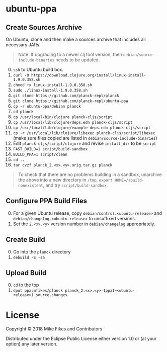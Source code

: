 # ubuntu-ppa

## Create Sources Archive

On Ubuntu, clone and then make a sources archive that includes all necessary JARs.

> Note: If upgrading to a newer clj tool version, then `debian/source-include-binaries` needs to be updated.

0. `ssh` to Ubuntu build box.
0. `curl -O https://download.clojure.org/install/linux-install-1.9.0.358.sh`
0. `chmod +x linux-install-1.9.0.358.sh`
0. `sudo ./linux-install-1.9.0.358.sh`
0. `git clone https://github.com/planck-repl/planck`
0. `git clone https://github.com/planck-repl/ubuntu-ppa`
0. `cp -r ubuntu-ppa/debian planck`
0. `cd planck`
0. `cp /usr/local/bin/clojure planck-cljs/script`
0. `cp /usr/local/lib/clojure/deps.edn planck-cljs/script`
0. `cp /usr/local/lib/clojure/example-deps.edn planck-cljs/script`
0. `cp -r /usr/local/lib/clojure/libexec planck-cljs/script/libexec` (make sure files copied are listed in `debian/source-include-binaries`)
0. Edit `planck-cljs/script/clojure` and revise `install_dir` to be `script`
0. `FAST_BUILD=1 script/build-sandbox`
0. `BUILD_PPA=1 script/clean`
0. `cd ..`
0. `tar cvzf planck_2.<x>.<y>.orig.tar.gz planck`

> To check that there are no problems building in a sandbox, unarchive the above into a new directory in `/tmp`, `export HOME=/sbuild-nonexistent`, and try `script/build-sandbox`.

## Configure PPA Build Files

0. For a given Ubuntu release, copy `debian/control.<ubuntu-release>` and `debian/changelog.<ubuntu-release>` to unsuffixed versions.
0. Set the `2.<x>.<y>` version number in `debian/changelog` appropriately.

## Create Build

0. Go into the `planck` directory
0. `debuild -S -sa`

## Upload Build

0. `cd` to the top
0. `dput ppa:mfikes/planck planck_2.<x>.<y>-1ppa1~<ubuntu-release>1_source.changes`

# License

Copyright © 2018 Mike Fikes and Contributors

Distributed under the Eclipse Public License either version 1.0 or (at your option) any later version.
